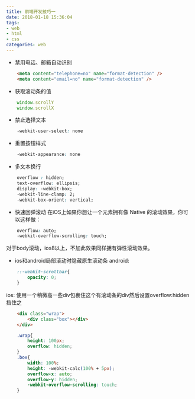 ```yaml
---
title: 前端开发技巧一
date: 2018-01-18 15:36:04
tags: 
- web 
- html
- css
categories: web 
---
```



- 禁用电话、邮箱自动识别
```html
    <meta content="telephone=no" name="format-detection" />
    <meta content="email=no" name="format-detection" />
```

- 获取滚动条的值
```js
    window.scrollY
    window.scrollX
```
<!---more--->
- 禁止选择文本
```css
    -webkit-user-select: none
```

- 重置按钮样式
```css
    -webkit-appearance: none
```

- 多文本换行
```css
    overflow : hidden;
    text-overflow: ellipsis;
    display: -webkit-box;
    -webkit-line-clamp: 2;
    -webkit-box-orient: vertical;
```

- 快速回弹滚动
在iOS上如果你想让一个元素拥有像 Native 的滚动效果，你可以这样做：
```css
    overflow: auto;
    -webkit-overflow-scrolling: touch;
```
对于body滚动，ios8以上，不加此效果同样拥有弹性滚动效果。

- ios和android局部滚动时隐藏原生滚动条
android:
```css
    ::-webkit-scrollbar{
        opacity: 0;
    }
```
ios:
使用一个稍微高一些div包裹住这个有滚动条的div然后设置overflow:hidden挡住之
```html
    <div class="wrap">
        <div class="box"></div>
    </div>
```
```css
    .wrap{
        height: 100px;
        overflow: hidden;
    }
    .box{
        width: 100%;
        height: -webkit-calc(100% + 5px);
        overflow-x: auto;
        overflow-y: hidden;
        -webkit-overflow-scrolling: touch;
    }
```
